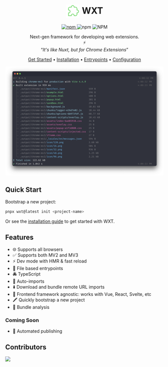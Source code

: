 <h1 align="center">
  <img style="vertical-align:middle" width="44" src="./docs/public/hero-logo.svg" alt="WXT Logo">
  <span>WXT</span>
</h1>

<p align="center">
  <a href="https://www.npmjs.com/package/wxt" target="_blank">
    <img alt="npm" src="https://img.shields.io/npm/v/wxt?labelColor=black&color=%234fa048">
  </a>
  <span> </span>
  <img alt="npm" src="https://img.shields.io/npm/dm/wxt?labelColor=black&color=%234fa048">
  <span> </span>
  <img alt="NPM" src="https://img.shields.io/npm/l/wxt?labelColor=black&color=%234fa048">
  <!-- Hide code coverage while it's broken -->
  <!-- <span> </span>
  <a href="https://codecov.io/github/wxt-dev/wxt" target="_blank">
    <img alt="Codecov" src="https://img.shields.io/codecov/c/github/wxt-dev/wxt?labelColor=black&color=%234fa048">
  </a> -->
</p>

<p align="center">
  <span>Next-gen framework for developing web extensions.</span>
  <br/>
  <span>⚡</span>
  <br/>
  <q><i>It's like Nuxt, but for Chrome Extensions</i></q>
</p>

<p align="center">
  <a href="https://wxt.dev" target="_blank">Get Started</a>
  &bull;
  <a href="https://wxt.dev/guide/installation.html" target="_blank">Installation</a>
  &bull;
  <a href="https://wxt.dev/entrypoints/background.html" target="_blank">Entrypoints</a>
  &bull;
  <a href="https://wxt.dev/api/config.html" target="_blank">Configuration</a>
</p>

![Example CLI Output](./docs/assets/cli-output.png)

## Quick Start

Bootstrap a new project:

```sh
pnpx wxt@latest init <project-name>
```

Or see the [installation guide](https://wxt.dev/guide/installation.html) to get started with WXT.

## Features

- 🌐 Supports all browsers
- ✅ Supports both MV2 and MV3
- ⚡ Dev mode with HMR & fast reload
- 📂 File based entrypoints
- 🚔 TypeScript
- 🦾 Auto-imports
- ⬇️ Download and bundle remote URL imports
- 🎨 Frontend framework agnostic: works with Vue, React, Svelte, etc
- 🖍️ Quickly bootstrap a new project
- 📏 Bundle analysis

### Coming Soon

- 🤖 Automated publishing

## Contributors

<a href="https://github.com/wxt-dev/wxt/graphs/contributors">
  <img src="https://contrib.rocks/image?repo=wxt-dev/wxt" />
</a>
